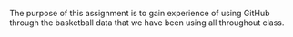 The purpose of this assignment is to gain experience of using GitHub through the basketball data that we have been using all throughout class.